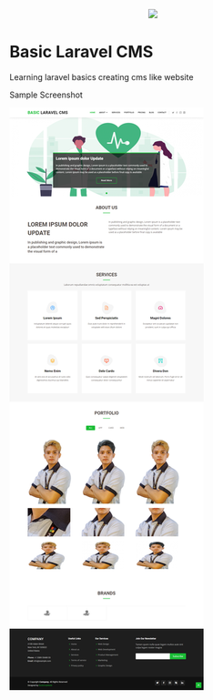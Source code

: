 <p align="center"><a href="https://laravel.com" target="_blank"><img src="https://raw.githubusercontent.com/laravel/art/master/logo-lockup/5%20SVG/2%20CMYK/1%20Full%20Color/laravel-logolockup-cmyk-red.svg" width="400"></a></p>

<h1>Basic Laravel CMS</h1>
<p>Learning laravel basics creating cms like website</p>

<p>Sample Screenshot</p>
<img src="https://github.com/enehry/laravel_basics/blob/main/basic.png">


